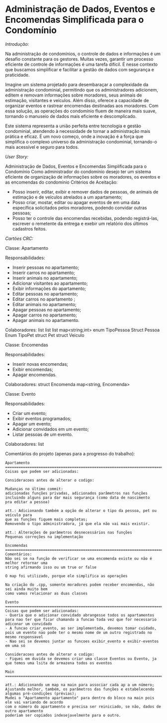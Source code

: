 # Administração de Dados, Eventos e Encomendas Simplificada para o Condomínio

*Introdução:*

Na administração de condomínios, o controle de dados e informações é um desafio constante para os gestores. Muitas vezes, garantir um processo eficiente de controle de informações é uma tarefa difícil. É nesse contexto que buscamos simplificar e facilitar a gestão de dados com segurança e praticidade. 

Imagine um sistema projetado para desembaraçar a complexidade da administração condominial, permitindo que os administradores adicionem, editem e removam informações sobre moradores, seus animais de estimação, visitantes e veículos. Além disso, oferece a capacidade de organizar eventos e rastrear encomendas destinadas aos moradores. Com essa solução, as operações do condomínio fluem de maneira mais suave, tornando o manuseio de dados mais eficiente e descomplicado. 

Este sistema representa a união perfeita entre tecnologia e gestão condominial, atendendo à necessidade de tornar a administração mais prática e eficaz. É um novo começo, onde a inovação é a força que simplifica o complexo universo da administração condominial, tornando-o mais acessível e seguro para todos.


*User Story:*

Administração de Dados, Eventos e Encomendas Simplificada para o Condomínio
Como administrador do condomínio desejo ter um sistema eficiente de organização de informações sobre os moradores, os eventos e as encomendas do condomínio
Critérios de Aceitação:
- Posso inserir, editar, exibir e remover dados de pessoas, de animais de estimação e de veículos atrelados a um apartamento;
- Posso criar, mostar, editar ou apagar eventos de em uma data específica solicitados pelos moradores, podendo convidar outras pessoas;
- Posso ter o controle das encomendas recebidas, podendo registrá-las, escrever o remetente da entrega e exebir um relatório dos últimos cadastros feitos.


*_Cartões CRC:_*

Classe: Apartamento


Responsabilidades:
- Inserir pessoas no apartamento;
- Inserir carros no apartamento;
- Inserir animais no apartamento;
- Adicionar visitantes ao apartamento;
- Exibir informações do apartamento;
- Editar pessoas no apartamento;
- Editar carros no apartamento ;
- Editar animais no apartamento;
- Apagar pessoas no apartamento;
- Apagar carros no apartamento;
- Apagar animais no apartamento.


Colaboradores:
list <Pessoas>
list <Pets>
list <Veiculos>
map<string,int>
enum TipoPessoa
Struct Pessoa
Enum TipoPet
struct Pet
struct Veiculo


Classe: Encomendas

Responsabilidades:
- Inserir novas encomendas;
- Exibir encomendas;
- Apagar encomendas.

Colaboradores:
struct Encomenda
map<string, Encomenda>

Classe: Evento

Responsabilidades:
- Criar um evento;
- Exibir eventos programados;
- Apagar um evento;
- Adicionar convidados em um evento;
- Listar pessoas de um evento.

Colaboradores:
list <evento>


Comentários do projeto (apenas para a progresso do trabalho):

    Apartamento =====================================================================================
    Coisas que podem ser adicionadas:

    Consideracoes antes de alterar o codigo:

    Mudanças no último commit:
    adicionadas funções privadas, adicionados parâmetros nas funções
    incluindo alguns para dar mais segurança (como data de nascimento
    pra editar a pessoa)

    att.: Adicionando também a opção de alterar o tipo da pessoa, pet ou veículo para 
    que as funções fiquem mais completas;
    Removendo o tipo administradora, já que ela não vai mais existir.

    att.: Alterações de parâmetros desnecessários nas funções
    Pequenas correções na implementação
    
    Encomendas ======================================================================================
    Comentários:
    Não sei se na função de verificar se uma encomenda existe ou não é melhor retornar uma
    string afirmando isso ou um true or false
    
    O map foi utilizado, porque ele simplifica as operações

    Na criação do .cpp, somente moradores podem receber encomendas, não sei ainda muito bem
    como vamos relacionar as duas classes

    Evento ===========================================================================================
    Coisas que podem ser adicionadas:
    - Queria que o adicionar convidado abrangesse todos os apartamentos
    para nao ter que ficar chamando a funcao toda vez que for necessario
    adiconar um convidado
    - A funcao criar_evento, ao ser implementada, devemos tomar cuidado, 
    pois um evento nao pode ter o mesmo nome de um outro registrado no 
    mesmo responsavel
    - Nao sei se devemos juntar as funcoes exibir_evento e exibir-eventos
    em uma só

    Consideracoes antes de alterar o codigo:
    - Fiquei em duvida se devemos criar uma classe Eventos ou Evento, ja
    que temos uma lsita de armazena todos os eventos

    Main ============================================================================================

    att.: Adicionando um map na main para associar cada ap a um número;
    Ajustando melhor, também, os parâmetros das funções e estabelecendo algumas pré-condições (prévias);
    Mudei o "Apartamento apartamento" para dentro do bloco na main pois ele vai variando de acordo
    com o número do apartamento e precisa ser reiniciado, se não, dados de outro apartamento
    poderiam ser copiados indesejavelmente para o outro.
